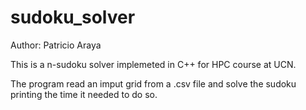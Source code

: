 # sudoku_solver

Author: Patricio Araya

This is a n-sudoku solver implemeted in C++ for HPC course at UCN.

The program read an imput grid from a .csv file and solve the sudoku printing the time it needed to do so.




